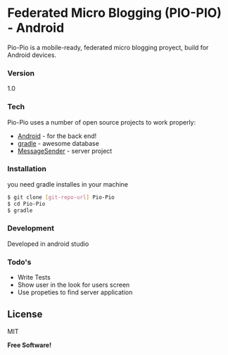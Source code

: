 # Federated Micro Blogging (PIO-PIO) - Android

Pio-Pio is a  mobile-ready, federated micro blogging proyect, build for Android devices.

### Version
1.0

### Tech

Pio-Pio uses a number of open source projects to work properly:

* [Android] - for the back end!
* [gradle] - awesome database
* [MessageSender] - server project

### Installation

you need gradle installes in your machine

```sh
$ git clone [git-repo-url] Pio-Pio
$ cd Pio-Pio
$ gradle
```

### Development

Developed in android studio 

### Todo's

 - Write Tests
 - Show user in the look for users screen
 - Use propeties to find server application 

License
----

MIT


**Free Software!**

[Android]:https://www.android.com/
[gradle]:https://gradle.org/
[MessageSender]:https://github.com/dicaormu/MessageSender
[git-repo-url]:https://github.com/dicaormu/PioPioAndroid.git
